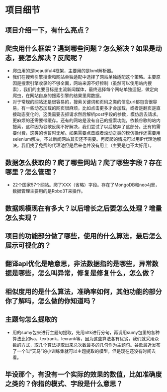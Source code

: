 # 项目细节
## 项目介绍一下，有什么亮点？


## 爬虫用什么框架？遇到哪些问题？怎么解决？如果是动态，要怎么解决？反爬呢？
- 爬虫用的是beautiful4框架，主要用的是lxml解析器。
- 我们在搜索引擎搜索和网站单独适配中选择了网站单独适配这个策略。主要原因是搜索引擎收录的不够全面，网站来源不好控制（虽然可以使用站内搜索），我们的主要目标是主流新闻媒体，最终选择每个网站单独适配，做定向爬虫，在网站自身的搜索引擎的结果里爬数据。
- 对于常规的网站还是很容易的，搜索关键词和页码之类的信息url都包含很容易，有一些动态加载的网页很麻烦，比如点击更多才会加载，或者是翻页是直接动态变化的，这类需要去抓请求然后解析post字段的参数，模仿后去请求。更麻烦的还需要带缓存。还有的网站是没有自己的搜索功能，依赖谷歌的站内搜索，这种因为谷歌反爬不好解决，我们尝试了以后放弃了这部分。还有的需要付费，这类的也暂时无解。如果需要点击或者滚动之类的模仿操作还需要用selenium解决，不过新闻网站其实还不需要。再反爬的情况可以用IP代理池解决，我们找了免费的代理池但是后来也并没有用上（主要是也不太好用）。
## 数据怎么获取的？爬了哪些网站？爬了哪些字段？存在哪里？怎么管理？
- 22个国家57个网站。爬了XXX（省略）字段。存在了MongoDB和neo4j里，数据管理主要用的是Robo3T来操作。
## 数据规模现在有多大？以后增长之后要怎么处理？增量怎么实现？

## 项目的功能部分做了哪些，使用的什么算法，最后怎么展示可视化的？

## 翻译api优化是啥意思，非法数据指的是哪些，异常数据是哪些，怎么叫异常，修复是修复什么，怎么做？

## 相似度用的是什么算法，准确率如何，其他功能的部分你了解吗，怎么做的你知道吗？

## 主题句怎么提取的
- 用的sumy包来进行主题句提取，先用nltk进行分句，再调用sumy包里的各种算法比如lsa，textrank，lexrank等，因为这些算法各有优劣，我们就采用众数的方式，取几个算法提取出来总次数最多的几句作为主题句。谷歌最近发布了一个叫“天马”的小训练集就可以主题提取的模型，但是现在还没有时间去看。

## 毕设那个，有没有一个实际的效果的数值，比如准确度之类的？你指的模式、字段是什么意思？
